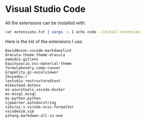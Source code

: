 # Visual Studio Code

All the extensions can be installed with:

```bash
cat extensions.txt | xargs -L 1 echo code --install-extension
```

Here is the list of the extensions I use:

``` text
DavidAnson.vscode-markdownlint
dracula-theme.theme-dracula
eamodio.gitlens
Equinusocio.vsc-material-theme
formulahendry.code-runner
GrapeCity.gc-excelviewer
Ikuyadeu.r
lextudio.restructuredtext
mikestead.dotenv
ms-azuretools.vscode-docker
ms-mssql.mssql
ms-python.python
njpwerner.autodocstring
sibiraj-s.vscode-scss-formatter
vscodevim.vim
yzhang.markdown-all-in-one
```

